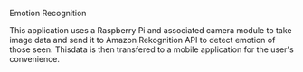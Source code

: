 Emotion Recognition

This application uses a Raspberry Pi and associated camera module to take image data and send it to Amazon Rekognition API to detect emotion of those seen. Thisdata is then transfered to a mobile application for the user's convenience.
